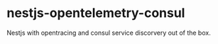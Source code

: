 # nestjs-opentelemetry-consul
Nestjs with opentracing and consul service discorvery out of the box. 
